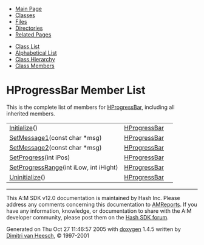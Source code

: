 <div class="tabs">

- [Main Page](index.md)
- <span id="current">[Classes](annotated.md)</span>
- [Files](files.md)
- [Directories](dirs.md)
- [Related Pages](pages.md)

</div>

<div class="tabs">

- [Class List](annotated.md)
- [Alphabetical List](classes.md)
- [Class Hierarchy](hierarchy.md)
- [Class Members](functions.md)

</div>

# HProgressBar Member List

This is the complete list of members for <a href="classHProgressBar.md" class="el">HProgressBar</a>, including all inherited members.

|  |  |  |
|----|----|----|
| <a href="classHProgressBar.md#7f73ed2f611b1c47451fdf8289c2f4a0" class="el">Initialize</a>() | <a href="classHProgressBar.md" class="el">HProgressBar</a> |  |
| <a href="classHProgressBar.md#0b04baddc9070da7fd084a9580c72f07" class="el">SetMessage1</a>(const char \*msg) | <a href="classHProgressBar.md" class="el">HProgressBar</a> |  |
| <a href="classHProgressBar.md#0fd6b4210ae8e433273baa4b9215b9bf" class="el">SetMessage2</a>(const char \*msg) | <a href="classHProgressBar.md" class="el">HProgressBar</a> |  |
| <a href="classHProgressBar.md#6e23069a959987c864f4abedb8cfb839" class="el">SetProgress</a>(int iPos) | <a href="classHProgressBar.md" class="el">HProgressBar</a> |  |
| <a href="classHProgressBar.md#ad083bbc8485ce54877b21986b4347ed" class="el">SetProgressRange</a>(int iLow, int iHight) | <a href="classHProgressBar.md" class="el">HProgressBar</a> |  |
| <a href="classHProgressBar.md#2f73d4773b1630beacb834eaa8bdd2cb" class="el">Uninitialize</a>() | <a href="classHProgressBar.md" class="el">HProgressBar</a> |  |

------------------------------------------------------------------------

<span class="small">This A:M SDK v12.0 documentation is maintained by Hash Inc. Please address any comments concerning this documentation to [AMReports](http://www.hash.com/reports). If you have any information, knowledge, or documentation to share with the A:M developer community, please post them on the [Hash SDK forum](http://www.hash.com/forums/index.php?showforum=11).</span>

Generated on Thu Oct 27 11:46:57 2005 with [<span class="image placeholder" original-image-src="doxygen.png" original-image-title="" height="45" width="100" align="middle" border="0">doxygen</span>](http://www.doxygen.org/index.html) 1.4.5 written by [Dimitri van Heesch](mailto:dimitri@stack.nl), © 1997-2001
